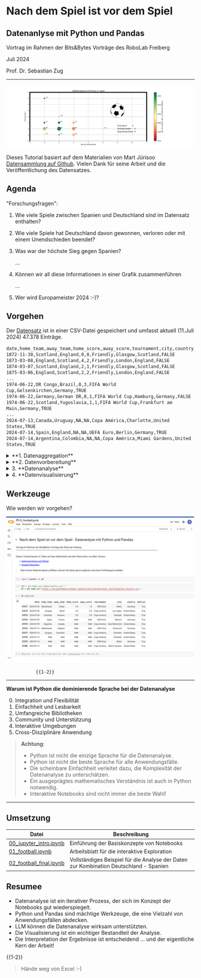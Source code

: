 # Nach dem Spiel ist vor dem Spiel

<h2>Datenanlyse mit Python und Pandas </h2>

Vortrag im Rahmen der Bits&Bytes Vorträge des RoboLab Freiberg 

Juli 2024

Prof. Dr. Sebastian Zug

-------------------------------------

![](./image/football_results.png)<!-- style="width: 100%;" -->

Dieses Tutorial basiert auf dem Materialien von Mart Jürisoo [Datensammlung auf Github](https://github.com/martj42/international_results). Vielen Dank für seine Arbeit und die Veröffentlichung des Datensatzes.

## Agenda 

"Forschungsfragen": 

1. Wie viele Spiele zwischen Spanien und Deutschland sind im Datensatz enthalten?
2. Wie viele Spiele hat Deutschland davon gewonnen, verloren oder mit einem Unendschieden beendet?
3. Was war der höchste Sieg gegen Spanien?

   ...

10. Können wir all diese Informationen in einer Grafik zusammenführen

    ...

100. Wer wird Europameister 2024 :-)?

## Vorgehen

Der [Datensatz](https://github.com/martj42/international_results) ist in einer CSV-Datei gespeichert und umfasst aktuell (11.Juli 2024) 47.378 Einträge. 

```csv
date,home_team,away_team,home_score,away_score,tournament,city,country,neutral
1872-11-30,Scotland,England,0,0,Friendly,Glasgow,Scotland,FALSE
1873-03-08,England,Scotland,4,2,Friendly,London,England,FALSE
1874-03-07,Scotland,England,2,1,Friendly,Glasgow,Scotland,FALSE
1875-03-06,England,Scotland,2,2,Friendly,London,England,FALSE
...
1974-06-22,DR Congo,Brazil,0,3,FIFA World Cup,Gelsenkirchen,Germany,TRUE
1974-06-22,Germany,German DR,0,1,FIFA World Cup,Hamburg,Germany,FALSE
1974-06-22,Scotland,Yugoslavia,1,1,FIFA World Cup,Frankfurt am Main,Germany,TRUE
...
2024-07-13,Canada,Uruguay,NA,NA,Copa América,Charlotte,United States,TRUE
2024-07-14,Spain,England,NA,NA,UEFA Euro,Berlin,Germany,TRUE
2024-07-14,Argentina,Colombia,NA,NA,Copa América,Miami Gardens,United States,TRUE
```

<details>

<summary>**1. Datenaggregation**</summary>

> Aufgabenstellungen: 
>
> - Welche Aussagen stecken hinter den einzelnen Spalten? Wie werden die Informationen kodiert?
> - Gibt es Lücken in den Daten?
> - Welche "Besonderheiten" gibt es zu beachten?
> - ...

</details>

<details>

<summary>**2. Datenvorbereitung**</summary>

> Aufgabenstellungen: 
>
> - Wie gehen wir mit fehlenden Werten um? Löschen oder Befüllen wären zwei mögliche Optionen.
> - Welche Daten werden für die eigentliche Forschungsfrage gar nicht benötigt?
> - Gibt es Spalten, die wir in andere Formate umwandeln müssen?
> - ...

</details>

<details>

<summary>3. **Datenanalyse**</summary>

> Aufgabenstellungen: 
>
> - Mit welcher Methodik können wir Forschungsfrage beantworten?
> - Welche Bibliotheken können uns dabei helfen?
> - Wie können wir die Ergebnisse interpretieren?
> - ...

</details>

<details>

<summary>4. **Datenvisualisierung**</summary>

> Aufgabenstellungen: 
>
> - Was sind geeignete Ansätze für die Reduktion der Daten?
> - Wie können wir die Ergebnisse grafisch darstellen?
> - Wie müssen die Daten eingebettet werden, um interpretierbar zu sein?
> - ...

</details>

## Werkzeuge

Wie werden wir vorgehen?

![](./image/jupyter_notebook.png "Jupyter Notebook mit Python Code und Markdown bei der Anwendung auf den Datensatz")

               {{1-2}}
****************************************

**Warum ist Python die dominierende Sprache bei der Datenanalyse**

0. Integration und Flexibilität
1. Einfachheit und Lesbarkeit
2. Umfangreiche Bibliotheken
3. Community und Unterstützung
4. Interaktive Umgebungen
5. Cross-Disziplinäre Anwendung


> **Achtung**: 
> 
> + Python ist nicht die einzige Sprache für die Datenanalyse.
> + Python ist nicht die beste Sprache für alle Anwendungsfälle.
> + Die scheinbare Einfachheit verleitet dazu, die Komplexität der Datenanalyse zu unterschätzen.
> + Ein ausgeprägtes mathematisches Verständnis ist auch in Python notwendig.
> + Interaktive Notebooks sind nicht immer die beste Wahl!

****************************************

## Umsetzung

| Datei                                              | Beschreibung                                                                           |
| -------------------------------------------------- | -------------------------------------------------------------------------------------- |
| [00_jupyter_intro.ipynb](00_jupyter_intro.ipynb)   | Einführung der Basiskonzepte von Notebooks                                             |
| [01_football.ipynb](01_football.ipynb)             | Arbeitsblatt für die interaktive Exploration                                           |
| [02_football_final.ipynb](02_football_final.ipynb) | Vollständiges Beispiel für die Analyse der Daten zur Kombination Deutschland - Spanien |

## Resumee

- Datenanalyse ist ein iterativer Prozess, der sich im Konzept der Notebooks gut wiederspiegelt.
- Python und Pandas sind mächtige Werkzeuge, die eine Vielzahl von Anwendungsfällen abdecken.
- LLM können die Datenanalyse wirksam unterstützten.
- Die Visualisierung ist ein wichtiger Bestandteil der Analyse.
- Die Interpretation der Ergebnisse ist entscheidend ... und der eigentliche Kern der Arbeit!

{{1-2}}
> Hände weg von Excel :-)
